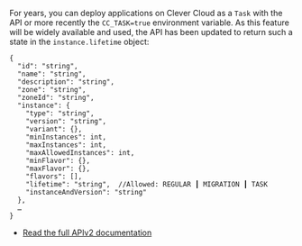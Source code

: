 For years, you can deploy applications on Clever Cloud as a `Task` with the API or more recently the `CC_TASK=true` environment variable. As this feature will be widely available and used, the API has been updated to return such a state in the `instance.lifetime` object:

```json{filename="GET https://api.clever-cloud.com/v2/self/applications/<appId>",linenos=table,hl_lines=[17]}
{
  "id": "string",
  "name": "string",
  "description": "string",
  "zone": "string",
  "zoneId": "string",
  "instance": {
    "type": "string",
    "version": "string",
    "variant": {},
    "minInstances": int,
    "maxInstances": int,
    "maxAllowedInstances": int,
    "minFlavor": {},
    "maxFlavor": {},
    "flavors": [],
    "lifetime": "string",  //Allowed: REGULAR ┃ MIGRATION ┃ TASK
    "instanceAndVersion": "string"
  },
  …
}
```

- [Read the full APIv2 documentation](/developers/api/v2)


